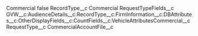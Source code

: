 <?xml version="1.0" encoding="UTF-8"?>
<CustomMetadata xmlns="http://soap.sforce.com/2006/04/metadata" xmlns:xsi="http://www.w3.org/2001/XMLSchema-instance" xmlns:xsd="http://www.w3.org/2001/XMLSchema">
    <label>Commercial</label>
    <protected>false</protected>
    <values>
        <field>RecordType__c</field>
        <value xsi:type="xsd:string">Commercial</value>
    </values>
    <values>
        <field>RequestTypeFields__c</field>
        <value xsi:type="xsd:string">GVW__c:AudienceDetails__c:RecordType__c:FirmInformation__c:DBAttributes__c:OtherDisplayFields__c:CountFields__c:VehicleAttributesCommercial__c</value>
    </values>
    <values>
        <field>RequestType__c</field>
        <value xsi:type="xsd:string">CommercialAccountFile__c</value>
    </values>
</CustomMetadata>
